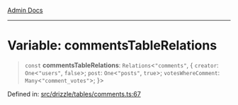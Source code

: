 [Admin Docs](/)

***

# Variable: commentsTableRelations

> `const` **commentsTableRelations**: `Relations`\<`"comments"`, \{ `creator`: `One`\<`"users"`, `false`\>; `post`: `One`\<`"posts"`, `true`\>; `votesWhereComment`: `Many`\<`"comment_votes"`\>; \}\>

Defined in: [src/drizzle/tables/comments.ts:67](https://github.com/PalisadoesFoundation/talawa-api/blob/4f56a5331bd7a5f784e82913103662f37b427f3e/src/drizzle/tables/comments.ts#L67)

